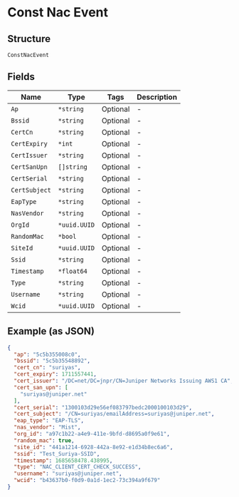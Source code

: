 
# Const Nac Event

## Structure

`ConstNacEvent`

## Fields

| Name | Type | Tags | Description |
|  --- | --- | --- | --- |
| `Ap` | `*string` | Optional | - |
| `Bssid` | `*string` | Optional | - |
| `CertCn` | `*string` | Optional | - |
| `CertExpiry` | `*int` | Optional | - |
| `CertIssuer` | `*string` | Optional | - |
| `CertSanUpn` | `[]string` | Optional | - |
| `CertSerial` | `*string` | Optional | - |
| `CertSubject` | `*string` | Optional | - |
| `EapType` | `*string` | Optional | - |
| `NasVendor` | `*string` | Optional | - |
| `OrgId` | `*uuid.UUID` | Optional | - |
| `RandomMac` | `*bool` | Optional | - |
| `SiteId` | `*uuid.UUID` | Optional | - |
| `Ssid` | `*string` | Optional | - |
| `Timestamp` | `*float64` | Optional | - |
| `Type` | `*string` | Optional | - |
| `Username` | `*string` | Optional | - |
| `Wcid` | `*uuid.UUID` | Optional | - |

## Example (as JSON)

```json
{
  "ap": "5c5b355008c0",
  "bssid": "5c5b35548892",
  "cert_cn": "suriyas",
  "cert_expiry": 1711557441,
  "cert_issuer": "/DC=net/DC=jnpr/CN=Juniper Networks Issuing AWS1 CA",
  "cert_san_upn": [
    "suriyas@juniper.net"
  ],
  "cert_serial": "1300103d29e56ef083797bedc2000100103d29",
  "cert_subject": "/CN=suriyas/emailAddress=suriyas@juniper.net",
  "eap_type": "EAP-TLS",
  "nas_vendor": "Mist",
  "org_id": "a97c1b22-a4e9-411e-9bfd-d8695a0f9e61",
  "random_mac": true,
  "site_id": "441a1214-6928-442a-8e92-e1d34b8ec6a6",
  "ssid": "Test_Suriya-SSID",
  "timestamp": 1685658478.438995,
  "type": "NAC_CLIENT_CERT_CHECK_SUCCESS",
  "username": "suriyas@juniper.net",
  "wcid": "b43637b0-f0d9-0a1d-1ec2-73c394a9f679"
}
```

